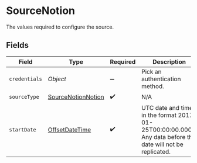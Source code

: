# SourceNotion

The values required to configure the source.


## Fields

| Field                                                                                                       | Type                                                                                                        | Required                                                                                                    | Description                                                                                                 | Example                                                                                                     |
| ----------------------------------------------------------------------------------------------------------- | ----------------------------------------------------------------------------------------------------------- | ----------------------------------------------------------------------------------------------------------- | ----------------------------------------------------------------------------------------------------------- | ----------------------------------------------------------------------------------------------------------- |
| `credentials`                                                                                               | *Object*                                                                                                    | :heavy_minus_sign:                                                                                          | Pick an authentication method.                                                                              |                                                                                                             |
| `sourceType`                                                                                                | [SourceNotionNotion](../../models/shared/SourceNotionNotion.md)                                             | :heavy_check_mark:                                                                                          | N/A                                                                                                         |                                                                                                             |
| `startDate`                                                                                                 | [OffsetDateTime](https://docs.oracle.com/javase/8/docs/api/java/time/OffsetDateTime.html)                   | :heavy_check_mark:                                                                                          | UTC date and time in the format 2017-01-25T00:00:00.000Z. Any data before this date will not be replicated. | 2020-11-16T00:00:00.000Z                                                                                    |